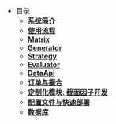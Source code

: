 <!-- docs/_sidebar.md --> 
- 目录
  - [**系统简介**](1_系统说明/system.md)
  - [**使用流程**](2_使用流程/flow.md)
  - [**Matrix**](3_接口说明/Matrix/matrix.md)
  - [**Generator**](3_接口说明/策略/generator.md)
  - [**Strategy**](3_接口说明/策略/strategy.md)
  - [**Evaluator**](3_接口说明/评价/evaluator.md)
  - [**DataApi**](3_接口说明/数据模型/set_model_view.md)
  - [**订单与撮合**](4_其他组件/market_components.md)
  - [**定制化模块: 截面因子开发**](5_定制化模块_截面因子开发/signal.md)
  - [**配置文件与快速部署**](6_参数配置/configer.md)
  - [**数据库**](3_接口说明/数据库/DatabaseAPI.md)
